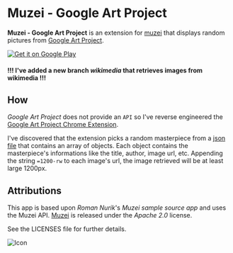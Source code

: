 # Muzei - Google Art Project
**Muzei - Google Art Project** is an extension for [muzei](http://muzei.co) that displays random pictures from [Google Art Project](https://www.google.com/culturalinstitute/u/0/project/art-project?hl=it).

<a href="https://play.google.com/store/apps/details?id=com.manuelmazzuola.muzeigoogleartproject">
  <img alt="Get it on Google Play"
       src="https://developer.android.com/images/brand/en_generic_rgb_wo_45.png" />
</a>

#### !!! I've added a new branch _wikimedia_ that retrieves images from wikimedia !!!

## How
*Google Art Project* does not provide an `API` so I've reverse engineered the [Google Art Project Chrome Extension](https://chrome.google.com/webstore/detail/google-art-project/akimgimeeoiognljlfchpbkpfbmeapkh).

I've discovered that the extension picks a random masterpiece from a [json file](https://github.com/manuelmazzuola/muzei-google-art-project/blob/master/app/src/main/assets/imax.json) that contains an array of objects. Each object contains the masterpiece's informations like the title, author, image url, etc.
Appending the string `=1200-rw` to each image's url, the image retrieved will be at least large 1200px.

## Attributions
This app is based upon *Roman Nurik*'s *Muzei sample source app* and uses the Muzei API.
[Muzei](http://muzei.co) is released under the *Apache 2.0* license.

See the LICENSES file for further details.

![Icon](http://i.picresize.com/images/2015/03/25/xDnmC.png)
